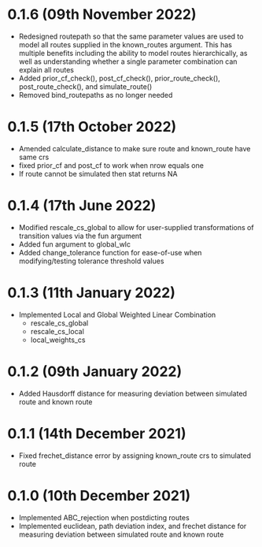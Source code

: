 # 0.1.6 (09th November 2022)
* Redesigned routepath so that the same parameter values are used to model all routes supplied in the known_routes argument. This has multiple benefits including the ability to model routes hierarchically, as well as understanding whether a single parameter combination can explain all routes
* Added prior_cf_check(), post_cf_check(), prior_route_check(), post_route_check(), and simulate_route()
* Removed bind_routepaths as no longer needed

# 0.1.5 (17th October 2022)
* Amended calculate_distance to make sure route and known_route have same crs
* fixed prior_cf and post_cf to work when nrow equals one
* If route cannot be simulated then stat returns NA

# 0.1.4 (17th June 2022)
* Modified rescale_cs_global to allow for user-supplied transformations of transition values via the fun argument
* Added fun argument to  global_wlc
* Added change_tolerance function for ease-of-use when modifying/testing tolerance threshold values

# 0.1.3 (11th January 2022)
* Implemented Local and Global Weighted Linear Combination
  - rescale_cs_global
  - rescale_cs_local
  - local_weights_cs

# 0.1.2 (09th January 2022)
* Added Hausdorff distance for measuring deviation between simulated route and known route 

# 0.1.1 (14th December 2021)
* Fixed frechet_distance error by assigning known_route crs to simulated route

# 0.1.0 (10th December 2021)
* Implemented ABC_rejection when postdicting routes
* Implemented euclidean, path deviation index, and frechet distance for measuring deviation between simulated route and known route
